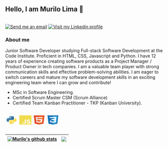 ## Hello, I am Murilo Lima 👋

<div style="display: inline_block"><br>
  <a href = "mailto:muriloserafimlima@gmail.com"><img height="30" width="35"  src="https://upload.wikimedia.org/wikipedia/commons/thumb/7/7e/Gmail_icon_%282020%29.svg/768px-Gmail_icon_%282020%29.svg.png?20221017173631" target="_blank" alt="Send me an email"></a>
  <a href="https://www.linkedin.com/in/omurilolima" target="_blank"><img height="30" width="60" src="https://brand.linkedin.com/content/dam/me/business/en-us/amp/brand-site/v2/bg/LI-Bug.svg.original.svg?style=for-the-badge&logo=linkedin&logoColor=white" target="_blank" alt="Visit my Linkedin profile"></a> 
</div>

### About me
Junior Software Developer studying Full-stack Software Development at the Code Institute. Proficient in HTML, CSS, Javascript and Python. I have 12 years of experience creating software products as a Project Manager / Product Owner in tech companies. I am a valuable team player with strong communication skills and effective problem-solving abilities. I am eager to switch careers and mature my software development skills in an exciting engineering team where I can grow and contribute!

- MSc in Software Engineering.
- Certified Scrum Master CSM (Scrum Alliance) 
- Certified Team Kanban Practitioner - TKP (Kanban University).

<div style="display: inline_block"><br>
  <img align="center" alt="Python" height="30" width="40" src="https://raw.githubusercontent.com/devicons/devicon/master/icons/python/python-original.svg">
  <img align="center" alt="Javascript" height="30" width="40" src="https://raw.githubusercontent.com/devicons/devicon/master/icons/javascript/javascript-plain.svg">
  <img align="center" alt="HTML" height="30" width="40" src="https://raw.githubusercontent.com/devicons/devicon/master/icons/html5/html5-original.svg"> 
  <img align="center" alt="CSS" height="30" width="40" src="https://raw.githubusercontent.com/devicons/devicon/master/icons/css3/css3-original.svg">
 </div>

<br />

| <a href="https://github.com/anuraghazra/github-readme-stats"><img align="center" src="https://github-readme-stats.vercel.app/api?username=omurilolima&show_icons=true&include_all_commits=true&theme=buefy&hide_border=true&layout=default" alt="Murilo's github stats" /></a> | <a href="https://github.com/anuraghazra/github-readme-stats"><img align="center" src="https://github-readme-stats.vercel.app/api/top-langs/?username=omurilolima&layout=compact&theme=buefy&hide_border=true" /></a> |
| ------------- | ------------- |

